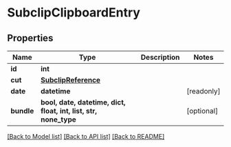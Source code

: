# SubclipClipboardEntry


## Properties

Name | Type | Description | Notes
------------ | ------------- | ------------- | -------------
**id** | **int** |  | 
**cut** | [**SubclipReference**](SubclipReference.md) |  | 
**date** | **datetime** |  | [readonly] 
**bundle** | **bool, date, datetime, dict, float, int, list, str, none_type** |  | [optional] 

[[Back to Model list]](../#documentation-for-models) [[Back to API list]](../#documentation-for-api-endpoints) [[Back to README]](../)


